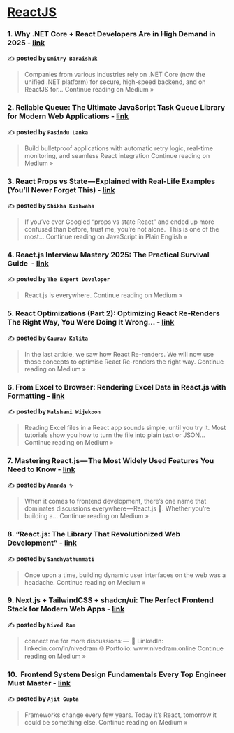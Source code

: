 
<h1><a href=https://medium.com/tag/reactjs/recommended target="_blank" rel="noopener noreferrer">ReactJS</a></h1>
<h3>1. Why .NET Core + React Developers Are in High Demand in 2025 - <a href="https://medium.com/@dmitry-baraishuk/why-net-core-react-developers-are-in-high-demand-in-2025-26d2dcf4a46c?source=rss------reactjs-5" target="_blank" rel="noopener noreferrer">link</a></h3>

✍️ **posted by `Dmitry Baraishuk`**

<blockquote>Companies from various industries rely on .NET Core (now the unified .NET platform) for secure, high-speed backend, and on ReactJS for…
Continue reading on Medium »</blockquote>

<h3>2. Reliable Queue: The Ultimate JavaScript Task Queue Library for Modern Web Applications - <a href="https://lankadev.medium.com/reliable-queue-the-ultimate-javascript-task-queue-library-for-modern-web-applications-46b6705d4e6e?source=rss------reactjs-5" target="_blank" rel="noopener noreferrer">link</a></h3>

✍️ **posted by `Pasindu Lanka`**

<blockquote>Build bulletproof applications with automatic retry logic, real-time monitoring, and seamless React integration
Continue reading on Medium »</blockquote>

<h3>3. React Props vs State — Explained with Real-Life Examples (You’ll Never Forget This) - <a href="https://javascript.plainenglish.io/react-props-vs-state-explained-with-real-life-examples-youll-never-forget-this-324be140ae6e?source=rss------reactjs-5" target="_blank" rel="noopener noreferrer">link</a></h3>

✍️ **posted by `Shikha Kushwaha`**

<blockquote>If you’ve ever Googled “props vs state React” and ended up more confused than before, trust me, you’re not alone.
 This is one of the most…
Continue reading on JavaScript in Plain English »</blockquote>

<h3>4.  React.js Interview Mastery 2025: The Practical Survival Guide ‍ - <a href="https://the-expert-developer.medium.com/react-js-interview-mastery-2025-the-practical-survival-guide-7fa94c876e1d?source=rss------reactjs-5" target="_blank" rel="noopener noreferrer">link</a></h3>

✍️ **posted by `The Expert Developer`**

<blockquote>React.js is everywhere.
Continue reading on Medium »</blockquote>

<h3>5. React Optimizations (Part 2): Optimizing React Re-Renders The Right Way, You Were Doing It Wrong… - <a href="https://medium.com/@gauravkalita.official/react-optimizations-part-2-optimizing-react-re-renders-the-right-way-you-were-doing-it-wrong-b4620e99ef1c?source=rss------reactjs-5" target="_blank" rel="noopener noreferrer">link</a></h3>

✍️ **posted by `Gaurav Kalita`**

<blockquote>In the last article, we saw how React Re-renders. We will now use those concepts to optimise React Re-renders the right way.
Continue reading on Medium »</blockquote>

<h3>6. From Excel to Browser: Rendering Excel Data in React.js with Formatting - <a href="https://malshani-wijekoon.medium.com/from-excel-to-browser-rendering-excel-data-in-react-js-with-formatting-5f0ae5f364e9?source=rss------reactjs-5" target="_blank" rel="noopener noreferrer">link</a></h3>

✍️ **posted by `Malshani Wijekoon`**

<blockquote>Reading Excel files in a React app sounds simple, until you try it.
Most tutorials show you how to turn the file into plain text or JSON…
Continue reading on Medium »</blockquote>

<h3>7.  Mastering React.js — The Most Widely Used Features You Need to Know - <a href="https://medium.com/@Amanda10/mastering-react-js-the-most-widely-used-features-you-need-to-know-bb195aa361fe?source=rss------reactjs-5" target="_blank" rel="noopener noreferrer">link</a></h3>

✍️ **posted by `Amanda ✨`**

<blockquote>When it comes to frontend development, there’s one name that dominates discussions everywhere — React.js 💙. Whether you’re building a…
Continue reading on Medium »</blockquote>

<h3>8. “React.js: The Library That Revolutionized Web Development” - <a href="https://medium.com/@sandhyathummati9/react-js-the-library-that-revolutionized-web-development-59adcbcbf9dc?source=rss------reactjs-5" target="_blank" rel="noopener noreferrer">link</a></h3>

✍️ **posted by `Sandhyathummati`**

<blockquote>Once upon a time, building dynamic user interfaces on the web was a headache.
Continue reading on Medium »</blockquote>

<h3>9. Next.js + TailwindCSS + shadcn/ui: The Perfect Frontend Stack for Modern Web Apps - <a href="https://medium.com/@nived-ram-online/next-js-tailwindcss-shadcn-ui-the-perfect-frontend-stack-for-modern-web-apps-42a7dce58c32?source=rss------reactjs-5" target="_blank" rel="noopener noreferrer">link</a></h3>

✍️ **posted by `Nived Ram`**

<blockquote>connect me for more discussions: — 
🔗 LinkedIn: linkedin.com/in/nivedram
🌐 Portfolio: www.nivedram.online
Continue reading on Medium »</blockquote>

<h3>10. ️ Frontend System Design Fundamentals Every Top Engineer Must Master - <a href="https://medium.com/@ajit34555/%EF%B8%8F-frontend-system-design-fundamentals-every-top-engineer-must-master-a6a456fe30cd?source=rss------reactjs-5" target="_blank" rel="noopener noreferrer">link</a></h3>

✍️ **posted by `Ajit Gupta`**

<blockquote>Frameworks change every few years. Today it’s React, tomorrow it could be something else.
Continue reading on Medium »</blockquote>

